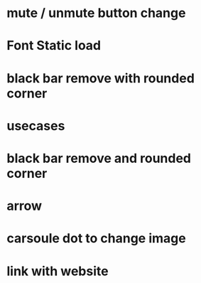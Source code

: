 
# mute / unmute button change 
# Font Static load

# black bar remove with rounded corner 
# usecases 
# black bar remove and rounded corner 
# arrow 
# carsoule dot to change image 
# link with website 

